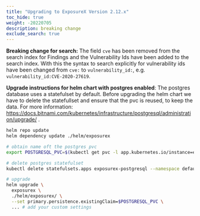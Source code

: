 ```yaml
---
title: "Upgrading to ExposureX Version 2.12.x"
toc_hide: true
weight: -20220705
description: breaking change
exclude_search: true
---
```

**Breaking change for search:** The field `cve` has been removed from the search index for Findings and the Vulnerability Ids have been added to the search index. With this the syntax to search explicitly for vulnerability ids have been changed from `cve:` to `vulnerability_id:`, e.g. `vulnerability_id:CVE-2020-27619`.

**Upgrade instructions for helm chart with postgres enabled**: The postgres database uses a statefulset by default. Before upgrading the helm chart we have to delete the statefullset and ensure that the pvc is reused, to keep the data. For more information: https://docs.bitnami.com/kubernetes/infrastructure/postgresql/administration/upgrade/ .

```bash
helm repo update
helm dependency update ./helm/exposurex

# obtain name oft the postgres pvc
export POSTGRESQL_PVC=$(kubectl get pvc -l app.kubernetes.io/instance=exposurex,role=primary -o jsonpath="{.items[0].metadata.name}")

# delete postgres statefulset
kubectl delete statefulsets.apps exposurex-postgresql --namespace default --cascade=orphan

# upgrade
helm upgrade \
  exposurex \
  ./helm/exposurex/ \
  --set primary.persistence.existingClaim=$POSTGRESQL_PVC \
  ... # add your custom settings
```
